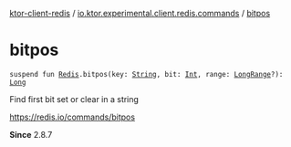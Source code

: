 [ktor-client-redis](../index.md) / [io.ktor.experimental.client.redis.commands](index.md) / [bitpos](./bitpos.md)

# bitpos

`suspend fun `[`Redis`](../io.ktor.experimental.client.redis/-redis/index.md)`.bitpos(key: `[`String`](https://kotlinlang.org/api/latest/jvm/stdlib/kotlin/-string/index.html)`, bit: `[`Int`](https://kotlinlang.org/api/latest/jvm/stdlib/kotlin/-int/index.html)`, range: `[`LongRange`](https://kotlinlang.org/api/latest/jvm/stdlib/kotlin.ranges/-long-range/index.html)`?): `[`Long`](https://kotlinlang.org/api/latest/jvm/stdlib/kotlin/-long/index.html)

Find first bit set or clear in a string

https://redis.io/commands/bitpos

**Since**
2.8.7

